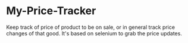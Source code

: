 # My-Price-Tracker
Keep track of price of product to be on sale, or in general track price changes of that good.
It's based on selenium to grab the price updates.
